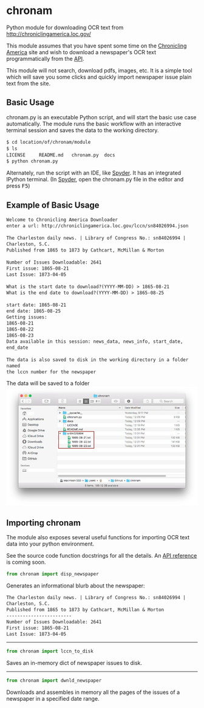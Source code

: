 # chronam
Python module for downloading OCR text from http://chroniclingamerica.loc.gov/

This module assumes that you have spent some time on the [Chronicling America](http://chroniclingamerica.loc.gov/) site and wish to download a newspaper's OCR text programmatically from the [API](http://chroniclingamerica.loc.gov/about/api/).

This module will not search, download pdfs, images, etc. It is a simple tool which will save you some clicks and quickly import newspaper issue plain text from the site.

## Basic Usage
chronam.py is an executable Python script, and will start the basic use case automatically. The module runs the basic workflow with an interactive terminal session and saves the data to the working directory.

```bash
$ cd location/of/chronam/module
$ ls
LICENSE		README.md	chronam.py	docs
$ python chronam.py
```

Alternately, run the script with an IDE, like [Spyder](https://github.com/spyder-ide/spyder). It has an integrated IPython terminal. (In [Spyder](https://github.com/spyder-ide/spyder), open the chronam.py file in the editor and press <kbd>F5</kbd>)

## Example of Basic Usage
```b
Welcome to Chronicling America Downloader
enter a url: http://chroniclingamerica.loc.gov/lccn/sn84026994.json

The Charleston daily news. | Library of Congress No.: sn84026994 | Charleston, S.C.
Published from 1865 to 1873 by Cathcart, McMillan & Morton

Number of Issues Downloadable: 2641
First issue: 1865-08-21
Last Issue: 1873-04-05

What is the start date to download?(YYYY-MM-DD) > 1865-08-21
What is the end date to download?(YYYY-MM-DD) > 1865-08-25

start date: 1865-08-21
end date: 1865-08-25
Getting issues:
1865-08-21
1865-08-22
1865-08-23
Data available in this session: news_data, news_info, start_date, end_date

The data is also saved to disk in the working directory in a folder named
the lccn number for the newspaper
```

The data will be saved to a folder
![data saved to folder](/docs/images/dir.png?raw=true)

## Importing chronam
The module also exposes several useful functions for importing OCR text data into your python environment.

See the source code function docstrings for all the details. An [API reference](/docs/api.md) is coming soon.
```python
from chronam import disp_newspaper
```
Generates an informational blurb about the newspaper:
```b
The Charleston daily news. | Library of Congress No.: sn84026994 | Charleston, S.C.
Published from 1865 to 1873 by Cathcart, McMillan & Morton
------------------------
Number of Issues Downloadable: 2641
First issue: 1865-08-21
Last Issue: 1873-04-05
```
---------------------
```python
from chronam import lccn_to_disk
```
Saves an in-memory dict of newspaper issues to disk.

------------------------
```python
from chronam import dwnld_newspaper
```
Downloads and assembles in memory all the pages of the issues of a newspaper in a specified date range.
